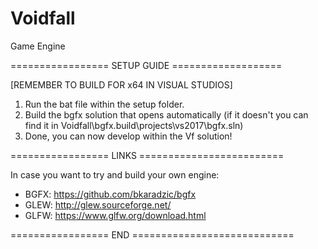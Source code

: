 # Voidfall
Game Engine



================= SETUP GUIDE ===================
 
 [REMEMBER TO BUILD FOR x64 IN VISUAL STUDIOS]
 
 1. Run the bat file within the setup folder.
 2. Build the bgfx solution that opens automatically (if it doesn't you can find it in Voidfall\bgfx\.build\projects\vs2017\bgfx.sln)
 3. Done, you can now develop within the Vf solution!
 
 
================= LINKS =========================
 
In case you want to try and build your own engine: 
* BGFX: https://github.com/bkaradzic/bgfx
* GLEW: http://glew.sourceforge.net/
* GLFW: https://www.glfw.org/download.html

================= END ============================
 
 
